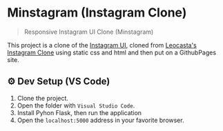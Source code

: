 # Minstagram (Instagram Clone)

> Responsive Instagram UI Clone (Minstagram) 

This project is a clone of the [Instagram UI](https://instagram.com), cloned from [Leocasta's Instagram Clone](https://leocosta1.github.io/instagram-clone/) using static css and html and then put on a GithubPages site.

## ⚙ Dev Setup (VS Code)

1. Clone the project.
2. Open the folder with ``Visual Studio Code``.
3. Install Pyhon Flask, then run the application
5. Open the ``localhost:5000`` address in your favorite browser.